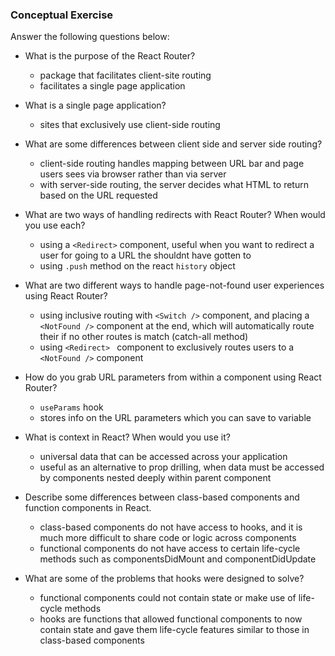 ### Conceptual Exercise

Answer the following questions below:

- What is the purpose of the React Router?
  - package that facilitates client-site routing
  - facilitates a single page application

- What is a single page application?
  - sites that exclusively use client-side routing

- What are some differences between client side and server side routing?
  - client-side routing handles mapping between URL bar and page users sees via browser rather than via server
  - with server-side routing, the server decides what HTML to return based on the URL requested 

- What are two ways of handling redirects with React Router? When would you use each?
  - using a ``` <Redirect> ``` component, useful when you want to redirect a user for going to a URL the shouldnt have gotten to
  - using ```.push``` method on the react ```history``` object 

- What are two different ways to handle page-not-found user experiences using React Router? 
  - using inclusive routing with ```<Switch />``` component, and placing a ```<NotFound />``` component at the end, which will automatically route their if no other routes is match (catch-all method)
  - using ```<Redirect> ``` component to exclusively routes users to a ```<NotFound />``` component

- How do you grab URL parameters from within a component using React Router?
  - ```useParams``` hook 
  - stores info on the URL parameters which you can save to variable

- What is context in React? When would you use it?
  - universal data that can be accessed across your application 
  - useful as an alternative to prop drilling, when data must be accessed by components nested deeply within parent component

- Describe some differences between class-based components and function
  components in React.
  - class-based components do not have access to hooks, and it is much more difficult to share code or logic across components
  - functional components do not have access to certain life-cycle methods such as componentsDidMount and componentDidUpdate

- What are some of the problems that hooks were designed to solve?
  - functional components could not contain state or make use of life-cycle methods 
  - hooks are functions that allowed functional components to now contain state and gave them life-cycle features similar to those in class-based components
  